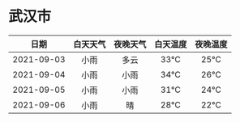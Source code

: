# 武汉市
|日期|白天天气|夜晚天气|白天温度|夜晚温度|
|:--:|:--:|:--:|:--:|:--:|
|2021-09-03|小雨|多云|33℃|25℃|
|2021-09-04|小雨|小雨|34℃|26℃|
|2021-09-05|小雨|小雨|31℃|24℃|
|2021-09-06|小雨|晴|28℃|22℃|
